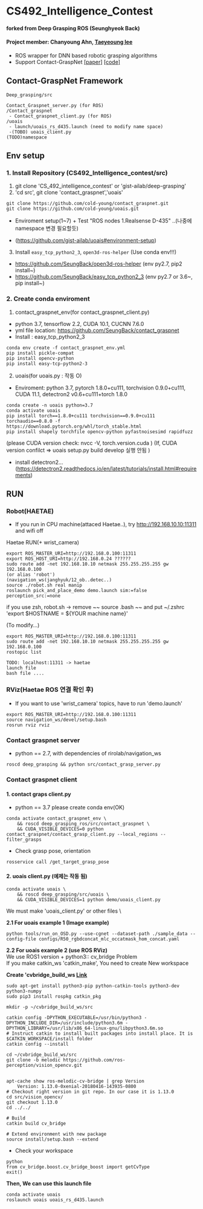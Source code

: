 # CS492_Intelligence_Contest
#### forked from Deep Grasping ROS (Seunghyeok Back)
#### Project member: Chanyoung Ahn, [Taeyeoung lee](https://github.com/sen-lee)

- ROS wrapper for DNN based robotic grasping algorithms
- Support Contact-GraspNet [[paper]](https://arxiv.org/abs/2103.14127) [[code]](https://github.com/NVlabs/contact_graspnet)


## Contact-GraspNet Framework
```
Deep_grasping/src

Contact_Graspnet_server.py (for ROS)
/Contact_graspnet
 - Contact_graspnet_client.py (for ROS)
/uoais
 - launch/uoais_rs_d435.launch (need to modify name space)
 -(TOBO) uoais_client.py
(TODO)namespace 
```
## Env setup
### 1. Install Repository (CS492_Intelligence_contest/src) 
1. git clone 'CS_492_intelligence_contest' or 'gist-ailab/deep-grasping' 
2. 'cd src', git clone 'contact_graspnet','uoais'
```
git clone https://github.com/cold-young/contact_graspnet.git
git clone https://github.com/cold-young/uoais.git
```
  + Enviroment setup(1~7) + Test "ROS nodes 1.Realsense D-435" ..(나중에 namespace 변경 필요할듯)
- (https://github.com/gist-ailab/uoais#environment-setup)
3. Install `easy_tcp_python2_3`, `open3d-ros-helper` (Use conda env!!!)
- https://github.com/SeungBack/open3d-ros-helper (env py2.7, pip2 install~)
- https://github.com/SeungBack/easy_tcp_python2_3 (env py2.7 or 3.6~, pip install~)


### 2. Create conda enviroment
1. contact_graspnet_env(for contact_graspnet_client.py)
- python 3.7, tensorflow 2.2, CUDA 10.1, CUCNN 7.6.0
- yml file location: https://github.com/SeungBack/contact_graspnet 
- Install : easy_tcp_python2_3

```
conda env create -f contact_graspnet_env.yml
pip install pickle-compat
pip install opencv-python
pip install easy-tcp-python2-3
```


2. uoais(for uoais.py : 작동 O)
 - Enviroment: python 3.7, pytorch 1.8.0+cu111, torchvision 0.9.0+cu111, CUDA 11.1, detectron2 v0.6+cu111+torch 1.8.0
```
conda create -n uoais python=3.7
conda activate uoais
pip install torch==1.8.0+cu111 torchvision==0.9.0+cu111 torchaudio==0.8.0 -f https://download.pytorch.org/whl/torch_stable.html
pip install shapely torchfile opencv-python pyfastnoisesimd rapidfuzz
``` 
(please CUDA version check: nvcc -V, torch.version.cuda ) 
(If, CUDA version confilct => uoais setup.py build develop 실행 안됨 )
    
- install detectron2...
 (https://detectron2.readthedocs.io/en/latest/tutorials/install.html#requirements)



## RUN
### Robot(HAETAE)
* If you run in CPU machine(attaced Haetae..), try http://192.168.10.10:11311 and wifi off

Haetae RUN(+ wrist_camera)
```
export ROS_MASTER_URI=http://192.168.0.100:11311
export ROS_HOST_URI=http://192.168.0.24 ??????
sudo route add -net 192.168.10.10 netmask 255.255.255.255 gw 192.168.0.100
(or alias 'robot')
(navigation_ws(janghyuk/12_ob..detec..)
source ./robot.sh real manip
roslaunch pick_and_place_demo demo.launch sim:=false perception_src:=none
```
if you use zsh, robot.sh -> remove ~~ source .bash ~~
and put ~/.zshrc 'export $HOSTNAME = ${YOUR machine name}' 

(To modify...)
``` 
export ROS_MASTER_URI=http://192.168.0.100:11311
sudo route add -net 192.168.10.10 netmask 255.255.255.255 gw 192.168.0.100
rostopic list

TODO: localhost:11311 -> haetae 
launch file 
bash file ....
```

### RViz(Haetae ROS 연결 확인 후)
-  If you want to use 'wrist_camera' topics, have to run 'demo.launch'
```
export ROS_MASTER_URI=http://192.168.0.100:11311
source navigation_ws/devel/setup.bash
rosrun rviz rviz
```

### Contact graspnet server
- python == 2.7, with dependencies of rirolab/navigation_ws 
```
roscd deep_grasping && python src/contact_grasp_server.py
```

### Contact graspnet client
#### **1. contact graps client.py**
- python == 3.7 please create conda env(OK)
```
conda activate contact_graspnet_env \
    && roscd deep_grasping_ros/src/contact_graspnet \
    && CUDA_VISIBLE_DEVICES=0 python contact_graspnet/contact_grasp_client.py --local_regions --filter_grasps
```
- Check grasp pose, orientation
```
rosservice call /get_target_grasp_pose      
```

#### **2. uoais client.py (예제는 작동 됨)**
```
conda activate uoais \
    && roscd deep_grasping/src/uoais \
    && CUDA_VISIBLE_DEVICES=1 python demo/uoais_client.py
```
We must make 'uoais_client.py' or other files \


**2.1 For uoais example 1 (Image example)**
```
python tools/run_on_OSD.py --use-cgnet --dataset-path ./sample_data --config-file configs/R50_rgbdconcat_mlc_occatmask_hom_concat.yaml
```
**2.2 For uoais example 2 (use ROS RViz)** \
We use ROS1 version + python3:: cv_bridge Problem \
If you make catkin_ws 'catkin_make', You need to create New workspace 
 
**Create 'cvbridge_build_ws [Link](https://cyaninfinite.com/ros-cv-bridge-with-python-3/)** 
```
sudo apt-get install python3-pip python-catkin-tools python3-dev python3-numpy
sudo pip3 install rospkg catkin_pkg
```
```
mkdir -p ~/cvbridge_build_ws/src

catkin config -DPYTHON_EXECUTABLE=/usr/bin/python3 -DPYTHON_INCLUDE_DIR=/usr/include/python3.6m -DPYTHON_LIBRARY=/usr/lib/x86_64-linux-gnu/libpython3.6m.so
# Instruct catkin to install built packages into install place. It is $CATKIN_WORKSPACE/install folder
catkin config --install
```
```
cd ~/cvbridge_build_ws/src
git clone -b melodic https://github.com/ros-perception/vision_opencv.git


apt-cache show ros-melodic-cv-bridge | grep Version
    Version: 1.13.0-0xenial-20180416-143935-0800
# Checkout right version in git repo. In our case it is 1.13.0
cd src/vision_opencv/
git checkout 1.13.0
cd ../../

# Build
catkin build cv_bridge

# Extend environment with new package
source install/setup.bash --extend
```
- Check your workspace
```
python
from cv_bridge.boost.cv_bridge_boost import getCvType 
exit()
```

**Then, We can use this launch file**
```
conda activate uoais
roslaunch uoais uoais_rs_d435.launch 
```
